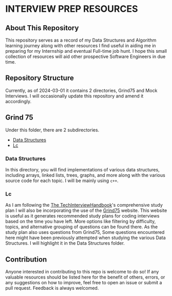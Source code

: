 # INTERVIEW PREP RESOURCES

## About This Repository

This repository serves as a record of my Data Structures and Algorithm learning journey along with other resources I find useful in aiding me in preparing for my Internship and eventual Full-time job hunt. I hope this small collection of resources will aid other prospective Software Engineers in due time. 

## Repository Structure

Currently, as of 2024-03-01 it contains 2 directories, Grind75 and Mock Interviews. I will occasionally update this repository and amend it accordingly.

## Grind 75
 Under this folder, there are 2 subdirectories. 
- [Data Structures](#DataStructures)
- [Lc](#Lc)

### Data Structures

In this directory, you will find implementations of various data structures, including arrays, linked lists, trees, graphs, and more along with the various source code for each topic. I will be mainly using `c++`.

### Lc

As I am following the [The TechInterviewHandbook](https://www.techinterviewhandbook.org/coding-interview-study-plan/)'s comprehensive study plan I will also be incorporating the use of the [Grind75](https://www.techinterviewhandbook.org/grind75) website. This website is useful as it generates recommended study plans for coding interviews based on the time you have left. More options like filtering by difficulty, topics, and alternative grouping of questions can be found there. As the study plan also uses questions from Grind75, Some questions encountered here might have been previously attempted when studying the various Data Structures. I will highlight it in the Data Structures folder. 

## Contribution
Anyone interested in contributing to this repo is welcome to do so! If any valuable resources should be listed here for the benefit of others, errors, or any suggestions on how to improve, feel free to open an issue or submit a pull request. Feedback is always welcomed. 

